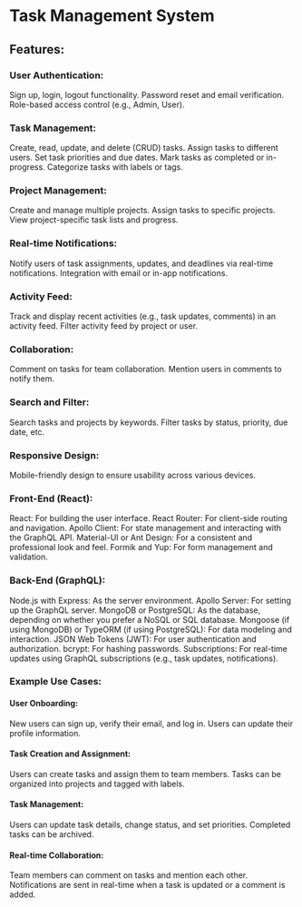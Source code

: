 # Task Management System
## Features:
### User Authentication:

Sign up, login, logout functionality.
Password reset and email verification.
Role-based access control (e.g., Admin, User).

### Task Management:

Create, read, update, and delete (CRUD) tasks.
Assign tasks to different users.
Set task priorities and due dates.
Mark tasks as completed or in-progress.
Categorize tasks with labels or tags.

### Project Management:

Create and manage multiple projects.
Assign tasks to specific projects.
View project-specific task lists and progress.

### Real-time Notifications:

Notify users of task assignments, updates, and deadlines via real-time notifications.
Integration with email or in-app notifications.

### Activity Feed:

Track and display recent activities (e.g., task updates, comments) in an activity feed.
Filter activity feed by project or user.

### Collaboration:

Comment on tasks for team collaboration.
Mention users in comments to notify them.

### Search and Filter:

Search tasks and projects by keywords.
Filter tasks by status, priority, due date, etc.

### Responsive Design:

Mobile-friendly design to ensure usability across various devices.

### Front-End (React):
React: For building the user interface.
React Router: For client-side routing and navigation.
Apollo Client: For state management and interacting with the GraphQL API.
Material-UI or Ant Design: For a consistent and professional look and feel.
Formik and Yup: For form management and validation.

### Back-End (GraphQL):
Node.js with Express: As the server environment.
Apollo Server: For setting up the GraphQL server.
MongoDB or PostgreSQL: As the database, depending on whether you prefer a NoSQL or SQL database.
Mongoose (if using MongoDB) or TypeORM (if using PostgreSQL): For data modeling and interaction.
JSON Web Tokens (JWT): For user authentication and authorization.
bcrypt: For hashing passwords.
Subscriptions: For real-time updates using GraphQL subscriptions (e.g., task updates, notifications).

### Example Use Cases:

#### User Onboarding:

New users can sign up, verify their email, and log in.
Users can update their profile information.

#### Task Creation and Assignment:

Users can create tasks and assign them to team members.
Tasks can be organized into projects and tagged with labels.

#### Task Management:

Users can update task details, change status, and set priorities.
Completed tasks can be archived.

#### Real-time Collaboration:

Team members can comment on tasks and mention each other.
Notifications are sent in real-time when a task is updated or a comment is added.

